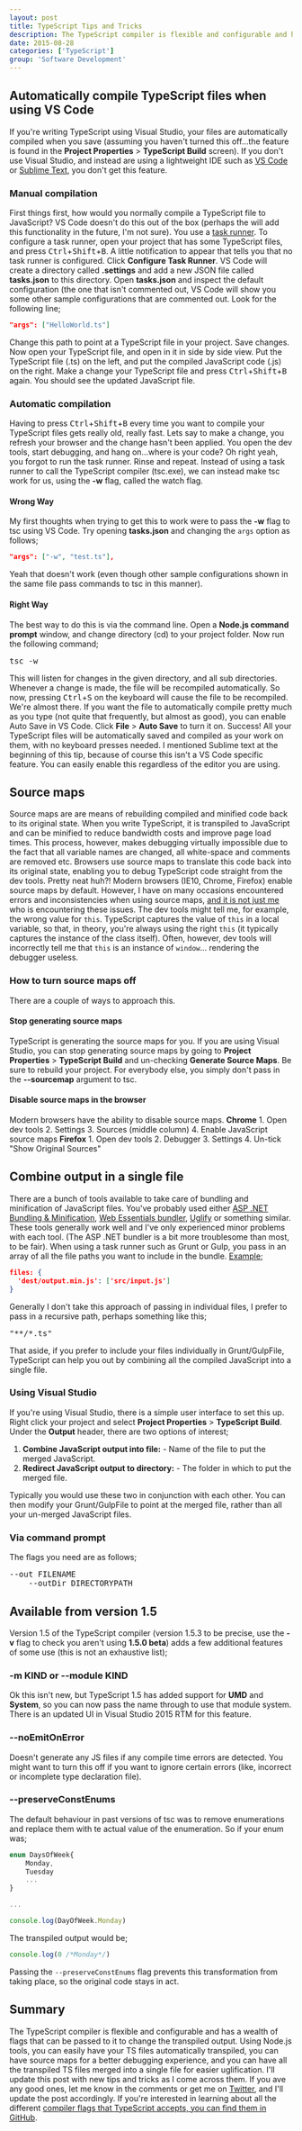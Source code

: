 ```yaml
---
layout: post
title: TypeScript Tips and Tricks
description: The TypeScript compiler is flexible and configurable and has a wealth of flags that can be passed to it to change the transpiled output.
date: 2015-08-28
categories: ['TypeScript']
group: 'Software Development'
---
```


## Automatically compile TypeScript files when using VS Code

If you're writing TypeScript using Visual Studio, your files are automatically compiled when you save (assuming you haven't turned this off...the feature is found in the **Project Properties** > **TypeScript Build** screen). If you don't use Visual Studio, and instead are using a lightweight IDE such as [VS Code](https://code.visualstudio.com/) or [Sublime Text](https://github.com/Microsoft/TypeScript-Sublime-Plugin), you don't get this feature.

### Manual compilation

First things first, how would you normally compile a TypeScript file to JavaScript? VS Code doesn't do this out of the box (perhaps the will add this functionality in the future, I'm not sure). You use a [task runner](https://code.visualstudio.com/docs/tasks). To configure a task runner, open your project that has some TypeScript files, and press <kbd>Ctrl</kbd>+<kbd>Shift</kbd>+<kbd>B</kbd>. A little notification to appear that tells you that no task runner is configured. Click **Configure Task Runner**. VS Code will create a directory called **.settings** and add a new JSON file called **tasks.json** to this directory. Open **tasks.json** and inspect the default configuration (the one that isn't commented out, VS Code will show you some other sample configurations that are commented out. Look for the following line;

```json
"args": ["HelloWorld.ts"]
```

Change this path to point at a TypeScript file in your project. Save changes. Now open your TypeScript file, and open in it in side by side view. Put the TypeScript file (.ts) on the left, and put the compiled JavaScript code (.js) on the right. Make a change your TypeScript file and press <kbd>Ctrl</kbd>+<kbd>Shift</kbd>+<kbd>B</kbd> again. You should see the updated JavaScript file.

### Automatic compilation

Having to press <kbd>Ctrl</kbd>+<kbd>Shift</kbd>+<kbd>B</kbd> every time you want to compile your TypeScript files gets really old, really fast. Lets say to make a change, you refresh your browser and the change hasn't been applied. You open the dev tools, start debugging, and hang on...where is your code? Oh right yeah, you forgot to run the task runner. Rinse and repeat. Instead of using a task runner to call the TypeScript compiler (tsc.exe), we can instead make tsc work for us, using the **-w** flag, called the watch flag.

#### Wrong Way

My first thoughts when trying to get this to work were to pass the **-w** flag to tsc using VS Code. Try opening **tasks.json** and changing the `args` option as follows;

```json
"args": ["-w", "test.ts"],
```

Yeah that doesn't work (even though other sample configurations shown in the same file pass commands to tsc in this manner).

#### Right Way

The best way to do this is via the command line. Open a **Node.js command prompt** window, and change directory (cd) to your project folder. Now run the following command;

<pre>tsc -w</pre>

This will listen for changes in the given directory, and all sub directories. Whenever a change is made, the file will be recompiled automatically. So now, pressing <kbd>Ctrl</kbd>+<kbd>S</kbd> on the keyboard will cause the file to be recompiled. We're almost there. If you want the file to automatically compile pretty much as you type (not quite that frequently, but almost as good), you can enable Auto Save in VS Code. Click **File** > **Auto Save** to turn it on. Success! All your TypeScript files will be automatically saved and compiled as your work on them, with no keyboard presses needed. I mentioned Sublime text at the beginning of this tip, because of course this isn't a VS Code specific feature. You can easily enable this regardless of the editor you are using.

## Source maps

Source maps are are means of rebuilding compiled and minified code back to its original state. When you write TypeScript, it is transpiled to JavaScript and can be minified to reduce bandwidth costs and improve page load times. This process, however, makes debugging virtually impossible due to the fact that all variable names are changed, all white-space and comments are removed etc. Browsers use source maps to translate this code back into its original state, enabling you to debug TypeScript code straight from the dev tools. Pretty neat huh?! Modern browsers (IE10, Chrome, Firefox) enable source maps by default. However, I have on many occasions encountered errors and inconsistencies when using source maps, [and it is not just me](https://www.google.co.uk/search?q=source+maps+are+wrong&oq=source+maps+are+wrong&aqs=chrome..69i57.2823j0j7&sourceid=chrome&es_sm=93&ie=UTF-8) who is encountering these issues. The dev tools might tell me, for example, the wrong value for `this`. TypeScript captures the value of `this` in a local variable, so that, in theory, you're always using the right `this` (it typically captures the instance of the class itself). Often, however, dev tools will incorrectly tell me that `this` is an instance of `window`... rendering the debugger useless.

### How to turn source maps off

There are a couple of ways to approach this.

#### Stop generating source maps

TypeScript is generating the source maps for you. If you are using Visual Studio, you can stop generating source maps by going to **Project Properties** > **TypeScript Build** and un-checking **Generate Source Maps**. Be sure to rebuild your project. For everybody else, you simply don't pass in the **--sourcemap** argument to tsc.

#### Disable source maps in the browser

Modern browsers have the ability to disable source maps. **Chrome** 1\. Open dev tools 2\. Settings 3\. Sources (middle column) 4\. Enable JavaScript source maps **Firefox** 1\. Open dev tools 2\. Debugger 3\. Settings 4\. Un-tick "Show Original Sources"

## Combine output in a single file

There are a bunch of tools available to take care of bundling and minification of JavaScript files. You've probably used either [ASP .NET Bundling & Minification](http://www.asp.net/mvc/overview/performance/bundling-and-minification), [Web Essentials bundler](http://vswebessentials.com/features/bundling), [Uglify](https://github.com/mishoo/UglifyJS) or something similar. These tools generally work well and I've only experienced minor problems with each tool. (The ASP .NET bundler is a bit more troublesome than most, to be fair). When using a task runner such as Grunt or Gulp, you pass in an array of all the file paths you want to include in the bundle. [Example](https://github.com/gruntjs/grunt-contrib-uglify#basic-compression);

```json
files: {
  'dest/output.min.js': ['src/input.js']
}
```

Generally I don't take this approach of passing in individual files, I prefer to pass in a recursive path, perhaps something like this;

<pre>"**/*.ts"</pre>

That aside, if you prefer to include your files individually in Grunt/GulpFile, TypeScript can help you out by combining all the compiled JavaScript into a single file.

### Using Visual Studio

If you're using Visual Studio, there is a simple user interface to set this up. Right click your project and select **Project Properties** > **TypeScript Build**. Under the **Output** header, there are two options of interest;

1.  **Combine JavaScript output into file:** - Name of the file to put the merged JavaScript.
2.  **Redirect JavaScript output to directory:** - The folder in which to put the merged file.

Typically you would use these two in conjunction with each other. You can then modify your Grunt/GulpFile to point at the merged file, rather than all your un-merged JavaScript files.

### Via command prompt

The flags you need are as follows;

<pre>--out FILENAME
    --outDir DIRECTORYPATH
</pre>

## Available from version 1.5

Version 1.5 of the TypeScript compiler (version 1.5.3 to be precise, use the **-v** flag to check you aren't using **1.5.0 beta**) adds a few additional features of some use (this is not an exhaustive list);

### -m KIND or --module KIND

Ok this isn't new, but TypeScript 1.5 has added support for **UMD** and **System**, so you can now pass the name through to use that module system. There is an updated UI in Visual Studio 2015 RTM for this feature.

### --noEmitOnError

Doesn't generate any JS files if any compile time errors are detected. You might want to turn this off if you want to ignore certain errors (like, incorrect or incomplete type declaration file).

### --preserveConstEnums

The default behaviour in past versions of tsc was to remove enumerations and replace them with te actual value of the enumeration. So if your enum was;

```typescript
enum DaysOfWeek{
    Monday,
    Tuesday
    ...
}

...

console.log(DayOfWeek.Monday)
```

The transpiled output would be;

```typescript
console.log(0 /*Monday*/)
```

Passing the `--preserveConstEnums` flag prevents this transformation from taking place, so the original code stays in act.

## Summary

The TypeScript compiler is flexible and configurable and has a wealth of flags that can be passed to it to change the transpiled output. Using Node.js tools, you can easily have your TS files automatically transpiled, you can have source maps for a better debugging experience, and you can have all the transpiled TS files merged into a single file for easier uglification. I'll update this post with new tips and tricks as I come across them. If you ave any good ones, let me know in the comments or get me on [Twitter](http://www.twitter.com/jpreecedev), and I'll update the post accordingly. If you're interested in learning about all the different [compiler flags that TypeScript accepts, you can find them in GitHub](https://github.com/microsoft/typescript/wiki/Compiler%20Options).
